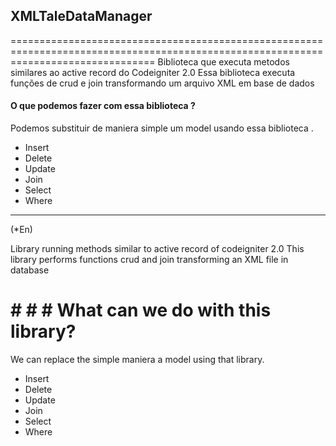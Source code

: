 ##                                                       XMLTaleDataManager
=====================================================================================================================================
Biblioteca que executa metodos similares ao active record do Codeigniter 2.0
Essa biblioteca executa funções de crud e join transformando um arquivo XML em base de dados

#### O que podemos fazer com essa biblioteca ?
Podemos substituir de maniera simple um model usando essa biblioteca .
* Insert
* Delete
* Update
* Join
* Select
* Where

----------------------------------------------------------------------------------------------------------------------------------------
(*En)

Library running methods similar to active record of codeigniter 2.0
This library performs functions crud and join transforming an XML file in database

# # # # What can we do with this library?
We can replace the simple maniera a model using that library.
* Insert
* Delete
* Update
* Join
* Select
* Where


